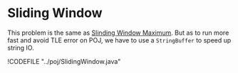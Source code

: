 # Sliding Window

This problem is the same as [Slinding Window Maximum](problem_solutions/sliding_window_maximum.md).
But as to run more fast and avoid TLE error on POJ, we have to use a `StringBuffer` to speed up string IO.

!CODEFILE "../poj/SlidingWindow.java"
